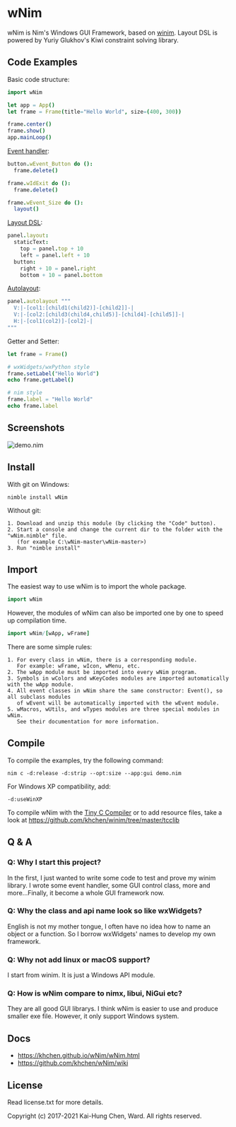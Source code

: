 # wNim

wNim is Nim's Windows GUI Framework, based on [winim](https://github.com/khchen/winim).
Layout DSL is powered by Yuriy Glukhov's Kiwi constraint solving library.

## Code Examples
Basic code structure:
```nim
import wNim

let app = App()
let frame = Frame(title="Hello World", size=(400, 300))

frame.center()
frame.show()
app.mainLoop()
```

[Event handler](https://khchen.github.io/wNim/wEvent.html):
```nim
button.wEvent_Button do ():
  frame.delete()

frame.wIdExit do ():
  frame.delete()

frame.wEvent_Size do ():
  layout()
```

[Layout DSL](https://khchen.github.io/wNim/wResizable.html):
```nim
panel.layout:
  staticText:
    top = panel.top + 10
    left = panel.left + 10
  button:
    right + 10 = panel.right
    bottom + 10 = panel.bottom
```

[Autolayout](https://khchen.github.io/wNim/autolayout.html):
```nim
panel.autolayout """
  V:|-[col1:[child1(child2)]-[child2]]-|
  V:|-[col2:[child3(child4,child5)]-[child4]-[child5]]-|
  H:|-[col1(col2)]-[col2]-|
"""
```

Getter and Setter:
```nim
let frame = Frame()

# wxWidgets/wxPython style
frame.setLabel("Hello World")
echo frame.getLabel()

# nim style
frame.label = "Hello World"
echo frame.label
```

## Screenshots
![demo.nim](https://github.com/khchen/wNim/blob/master/docs/images/screenshot.png)

## Install
With git on Windows:

    nimble install wNim

Without git:

    1. Download and unzip this module (by clicking the "Code" button).
    2. Start a console and change the current dir to the folder with the "wNim.nimble" file.
       (for example C:\wNim-master\wNim-master>)
    3. Run "nimble install"

## Import
The easiest way to use wNim is to import the whole package.

```nim
import wNim
```

However, the modules of wNim can also be imported one by one to speed up compilation time.

```nim
import wNim/[wApp, wFrame]
```

There are some simple rules:

    1. For every class in wNim, there is a corresponding module.
       For example: wFrame, wIcon, wMenu, etc.
    2. The wApp module must be imported into every wNim program.
    3. Symbols in wColors and wKeyCodes modules are imported automatically with the wApp module.
    4. All event classes in wNim share the same constructor: Event(), so all subclass modules
       of wEvent will be automatically imported with the wEvent module.
    5. wMacros, wUtils, and wTypes modules are three special modules in wNim.
       See their documentation for more information.

## Compile
To compile the examples, try the following command:

    nim c -d:release -d:strip --opt:size --app:gui demo.nim

For Windows XP compatibility, add:

    -d:useWinXP

To compile wNim with the [Tiny C Compiler](https://bellard.org/tcc/) or to add resource files, take a look at https://github.com/khchen/winim/tree/master/tcclib

## Q & A
### Q: Why I start this project?
In the first, I just wanted to write some code to test and prove my winim library.
I wrote some event handler, some GUI control class, more and more...Finally, it
become a whole GUI framework now.

### Q: Why the class and api name look so like wxWidgets?
English is not my mother tongue, I often have no idea how to name an object or
a function. So I borrow wxWidgets' names to develop my own framework.

### Q: Why not add linux or macOS support?
I start from winim. It is just a Windows API module.

### Q: How is wNim compare to nimx, libui, NiGui etc?
They are all good GUI librarys. I think wNim is easier to use and produce smaller exe file.
However, it only support Windows system.

## Docs
* https://khchen.github.io/wNim/wNim.html
* https://github.com/khchen/wNim/wiki

## License
Read license.txt for more details.

Copyright (c) 2017-2021 Kai-Hung Chen, Ward. All rights reserved.
